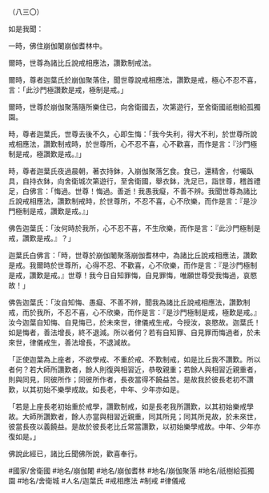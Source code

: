（八三〇）

如是我聞：

一時，佛住崩伽闍崩伽耆林中。

爾時，世尊為諸比丘說戒相應法，讚歎制戒法。

爾時，尊者迦葉氏於崩伽聚落住，聞世尊說戒相應法，讚歎是戒，極心不忍不喜，言：「此沙門極讚歎是戒，極制是戒。」

爾時，世尊於崩伽聚落隨所樂住已，向舍衛國去，次第遊行，至舍衛國祇樹給孤獨園。

時，尊者迦葉氏，世尊去後不久，心即生悔：「我今失利，得大不利，於世尊所說戒相應法，讚歎制戒時，於世尊所，心不忍不喜，心不歡喜，而作是言：『沙門極制是戒，極讚歎是戒。』」

時，尊者迦葉氏夜過晨朝，著衣持鉢，入崩伽聚落乞食。食已，還精舍，付囑臥具，自持衣鉢，向舍衛城次第遊行，至舍衛國，舉衣鉢，洗足已，詣世尊，稽首禮足，白佛言：「悔過。世尊！悔過。善逝！我愚我癡，不善不辨。我聞世尊為諸比丘說戒相應法，讚歎制戒時，於世尊所，不忍不喜，心不欣樂，而作是言：『是沙門極制是戒，讚歎是戒。』」

佛告迦葉氏：「汝何時於我所，心不忍不喜，不生欣樂，而作是言：『此沙門極制是戒，讚歎是戒。』？」

迦葉氏白佛言：「時，世尊於崩伽闍聚落崩伽耆林中，為諸比丘說戒相應法，讚歎是戒。我爾時於世尊所，心得不忍、不歡喜，心不欣樂，而作是言：『是沙門極制是戒，讚歎是戒。』世尊！我今日自知罪悔，自見罪悔，唯願世尊受我悔過，哀愍故！」

佛告迦葉氏：「汝自知悔、愚癡、不善不辨，聞我為諸比丘說戒相應法，讚歎制戒，而於我所，不忍不喜，心不欣樂，而作是言：『是沙門極制是戒，極歎是戒。』汝今迦葉自知悔、自見悔已，於未來世，律儀戒生戒，今授汝，哀愍故。迦葉氏！如是悔者，善法增長，終不退減。所以者何？若有自知罪、自見罪而悔過者，於未來世，律儀戒生，善法增長，不退減故。

「正使迦葉為上座者，不欲學戒、不重於戒、不歎制戒，如是比丘我不讚歎。所以者何？若大師所讚歎者，餘人則復與相習近，恭敬親重；若餘人與相習近親重者，則與同見，同彼所作；同彼所作者，長夜當得不饒益苦。是故我於彼長老初不讚歎，以其初始不樂學戒故。如長老，中年、少年亦如是。

「若是上座長老初始重於戒學，讚歎制戒，如是長老我所讚歎，以其初始樂戒學故。大師所讚歎者，餘人亦當與相習近親重，同其所見；同其所見故，於未來世，彼當長夜以義饒益。是故於彼長老比丘常當讚歎，以初始樂學戒故。中年、少年亦復如是。」

佛說此經已，諸比丘聞佛所說，歡喜奉行。

#國家/舍衛國
#地名/崩伽闍
#地名/崩伽耆林
#地名/崩伽聚落
#地名/祇樹給孤獨園
#地名/舍衛城
#人名/迦葉氏
#戒相應法
#制戒
#律儀戒
